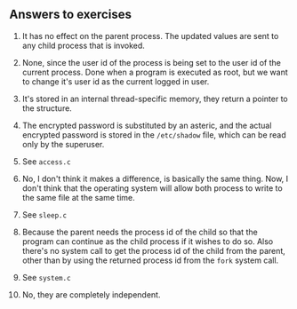 ## Answers to exercises

1. It has no effect on the parent process. The updated values are sent to any child process that is invoked.

2. None, since the user id of the process is being set to the user id of the current process. Done when a program is executed as root, but we want to change it's user id as the current logged in user.

3. It's stored in an internal thread-specific memory, they return a pointer to the structure.

4. The encrypted password is substituted by an asteric, and the actual encrypted password is stored in the `/etc/shadow` file, which can be read only by the superuser.

5. See `access.c`

6. No, I don't think it makes a difference, is basically the same thing. Now, I don't think that the operating system will allow both process to write to the same file at the same time.

7. See `sleep.c`

8. Because the parent needs the process id of the child so that the program can continue as the child process if it wishes to do so. Also there's no system call to get the process id of the child from the parent, other than by using the returned process id from the `fork` system call.

9. See `system.c`

10. No, they are completely independent.
